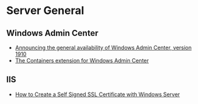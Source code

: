 # Server General

## Windows Admin Center

- [Announcing the general availability of Windows Admin Center, version 1910](https://cloudblogs.microsoft.com/windowsserver/2019/11/04/announcing-the-general-availability-of-windows-admin-center-version-1910/)
- [The Containers extension for Windows Admin Center](https://msft-sme.myget.org/feed/windows-admin-center-feed/package/nuget/msft.sme.containers)

## IIS

- [How to Create a Self Signed SSL Certificate with Windows Server](https://community.sophos.com/kb/en-us/132438)
